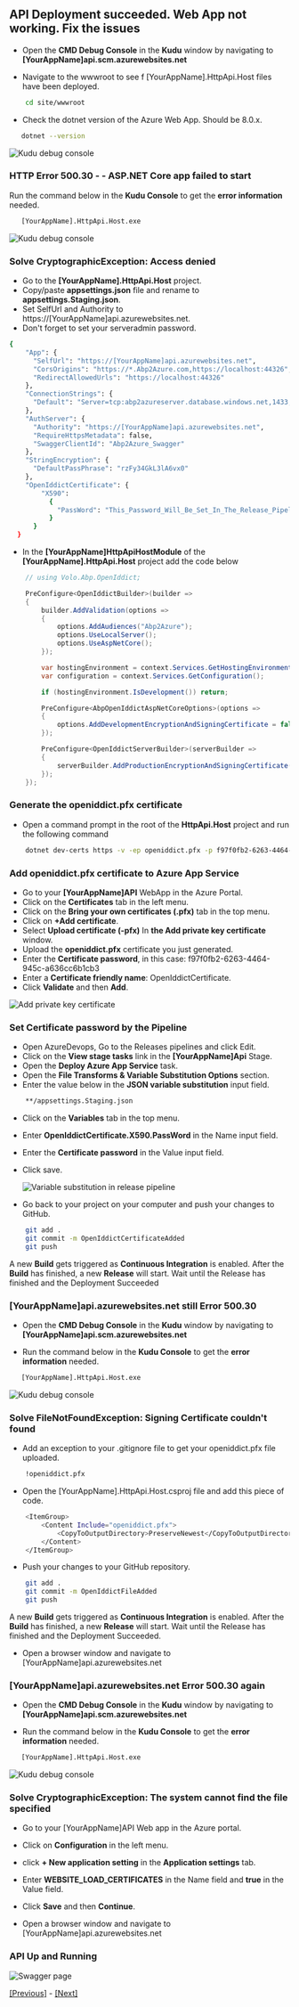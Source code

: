 ## API Deployment succeeded. Web App not working. Fix the issues

* Open the **CMD Debug Console** in the **Kudu** window by navigating to **[YourAppName]api.scm.azurewebsites.net**

* Navigate to the wwwroot to see f [YourAppName].HttpApi.Host files have been deployed.

```bash
    cd site/wwwroot
```

* Check the dotnet version of the Azure Web App. Should be 8.0.x.

```bash
   dotnet --version
```

![Kudu debug console](../images/kudu_debug_console.png)

### HTTP Error 500.30 - - ASP.NET Core app failed to start

Run the command below in the **Kudu Console** to get the **error information** needed.

```bash
   [YourAppName].HttpApi.Host.exe
```

![Kudu debug console](../images/access_denied_cryptographicexception_in_kudu_debug_console.png)

### Solve CryptographicException: Access denied

* Go to the **[YourAppName].HttpApi.Host** project.
* Copy/paste **appsettings.json** file and rename to **appsettings.Staging.json**.
* Set SelfUrl and Authority to https://[YourAppName]api.azurewebsites.net.
* Don't forget to set your serveradmin password.

```bash
{
    "App": {
      "SelfUrl": "https://[YourAppName]api.azurewebsites.net",
      "CorsOrigins": "https://*.Abp2Azure.com,https://localhost:44326",
      "RedirectAllowedUrls": "https://localhost:44326"
    },
    "ConnectionStrings": {
      "Default": "Server=tcp:abp2azureserver.database.windows.net,1433;Initial Catalog=[YourAppName]Db;Persist Security Info=False;User ID=serveradmin;Password={your_password};MultipleActiveResultSets=False;Encrypt=True;TrustServerCertificate=False;Connection Timeout=30;"
    },
    "AuthServer": {
      "Authority": "https://[YourAppName]api.azurewebsites.net",
      "RequireHttpsMetadata": false,
      "SwaggerClientId": "Abp2Azure_Swagger"
    },
    "StringEncryption": {
      "DefaultPassPhrase": "rzFy34GkL3lA6vx0"
    },
    "OpenIddictCertificate": { 
        "X590": 
          { 
            "PassWord": "This_Password_Will_Be_Set_In_The_Release_Pipeline" 
          }  
      }
  }

```

* In the **[YourAppName]HttpApiHostModule** of the **[YourAppName].HttpApi.Host** project add the code below

```csharp
    // using Volo.Abp.OpenIddict;

    PreConfigure<OpenIddictBuilder>(builder =>
    {
        builder.AddValidation(options =>
        {
            options.AddAudiences("Abp2Azure");
            options.UseLocalServer();
            options.UseAspNetCore();
        });

        var hostingEnvironment = context.Services.GetHostingEnvironment();
        var configuration = context.Services.GetConfiguration();

        if (hostingEnvironment.IsDevelopment()) return;

        PreConfigure<AbpOpenIddictAspNetCoreOptions>(options =>
        {
            options.AddDevelopmentEncryptionAndSigningCertificate = false;
        });

        PreConfigure<OpenIddictServerBuilder>(serverBuilder =>
        {
            serverBuilder.AddProductionEncryptionAndSigningCertificate("openiddict.pfx", configuration["OpenIddictCertificate:X590:Password"]);
        });
    });

```

### Generate the openiddict.pfx certificate

* Open a command prompt in the root of the **HttpApi.Host** project and run the following command

```bash
    dotnet dev-certs https -v -ep openiddict.pfx -p f97f0fb2-6263-4464-945c-a636cc6b1cb3
```

### Add openiddict.pfx certificate to Azure App Service

* Go to your **[YourAppName]API** WebApp in the Azure Portal.
* Click on the **Certificates** tab in the left menu.
* Click on the **Bring your own certificates (.pfx)** tab in the top menu.
* Click on **+Add certificate**.
* Select **Upload certificate (-pfx)**  In **the Add private key certificate** window.
* Upload the **openiddict.pfx** certificate you just generated.
* Enter the **Certificate password**, in this case: f97f0fb2-6263-4464-945c-a636cc6b1cb3
* Enter a **Certificate friendly name**: OpenIddictCertificate.
* Click **Validate** and then **Add**.

![Add private key certificate](../images/add_private_key_certificate.png)

### Set Certificate password by the Pipeline

* Open AzureDevops, Go to the Releases pipelines and click Edit.
* Click on the **View stage tasks** link in the **[YourAppName]Api** Stage.
* Open the **Deploy Azure App Service** task.
* Open the **File Transforms & Variable Substitution Options** section.
* Enter the value below in the **JSON variable substitution** input field.

```bash
    **/appsettings.Staging.json
```

* Click on the **Variables** tab in the top menu.
* Enter **OpenIddictCertificate.X590.PassWord** in the Name input field.
* Enter the **Certificate password** in the Value input field.
* Click save.
  
  ![Variable substitution in release pipeline](../images/variable_substitution_in_release_pipeline.png)

* Go back to your project on your computer and push your changes to GitHub.

```bash
    git add .
    git commit -m OpenIddictCertificateAdded
    git push
```

A new **Build** gets triggered as **Continuous Integration** is enabled.
After the **Build** has finished, a new **Release** will start.
Wait until the Release has finished and the Deployment Succeeded

### **[YourAppName]api.azurewebsites.net** still Error 500.30

* Open the **CMD Debug Console** in the **Kudu** window by navigating to **[YourAppName]api.scm.azurewebsites.net**

* Run the command below in the **Kudu Console** to get the **error information** needed.

```bash
   [YourAppName].HttpApi.Host.exe
```

![Kudu debug console](../images/signing_certificate_could_not_be_found.png)

### Solve FileNotFoundException: Signing Certificate couldn't found

* Add an exception to your .gitignore file to get your openiddict.pfx file uploaded.

```bash
    !openiddict.pfx
```

* Open the [YourAppName].HttpApi.Host.csproj file and add this piece of code.

```bash
    <ItemGroup>
        <Content Include="openiddict.pfx">
            <CopyToOutputDirectory>PreserveNewest</CopyToOutputDirectory>
        </Content>
    </ItemGroup>
```

* Push your changes to your GitHub repository.

```bash
    git add .
    git commit -m OpenIddictFileAdded
    git push
```

A new **Build** gets triggered as **Continuous Integration** is enabled.
After the **Build** has finished, a new **Release** will start.
Wait until the Release has finished and the Deployment Succeeded.

* Open a browser window and navigate to [YourAppName]api.azurewebsites.net

### **[YourAppName]api.azurewebsites.net** Error 500.30 again

* Open the **CMD Debug Console** in the **Kudu** window by navigating to **[YourAppName]api.scm.azurewebsites.net**

* Run the command below in the **Kudu Console** to get the **error information** needed.

```bash
   [YourAppName].HttpApi.Host.exe
```

![Kudu debug console](../images/system_cannot_find_file_specified.png)

### Solve CryptographicException: The system cannot find the file specified

* Go to your [YourAppName]API Web app in the Azure portal.
* Click on **Configuration** in the left menu.
* click **+ New application setting** in the **Application settings** tab.
* Enter **WEBSITE_LOAD_CERTIFICATES** in the Name field and **true** in the Value field.
* Click **Save** and then **Continue**.

* Open a browser window and navigate to [YourAppName]api.azurewebsites.net

### API Up and Running

![Swagger page](../images/swagger_page_up_and_running.png)

[[Previous]](tutorial/../6.create-a-release-pipeline-and-deploy-httpapi-host-project.md) - [[Next]](tutorial/../8.create-a-web-app-in-the-azure-portal-for-the-blazor-project.md)
